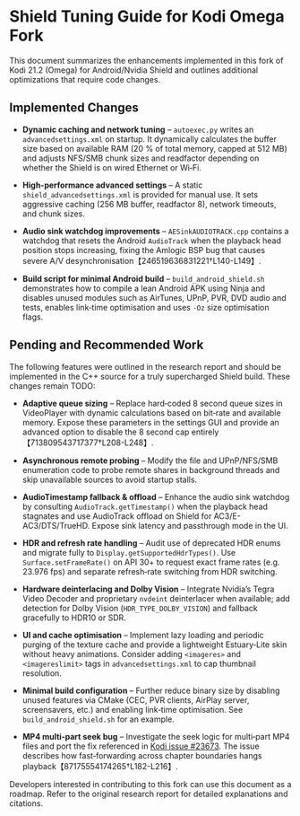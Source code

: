 # Shield Tuning Guide for Kodi Omega Fork

This document summarizes the enhancements implemented in this fork of Kodi 21.2 (Omega) for Android/Nvidia Shield and outlines additional optimizations that require code changes.

## Implemented Changes

* **Dynamic caching and network tuning** – `autoexec.py` writes an `advancedsettings.xml` on startup. It dynamically calculates the buffer size based on available RAM (20 % of total memory, capped at 512 MB) and adjusts NFS/SMB chunk sizes and readfactor depending on whether the Shield is on wired Ethernet or Wi‑Fi.

* **High-performance advanced settings** – A static `shield_advancedsettings.xml` is provided for manual use. It sets aggressive caching (256 MB buffer, readfactor 8), network timeouts, and chunk sizes.

* **Audio sink watchdog improvements** – `AESinkAUDIOTRACK.cpp` contains a watchdog that resets the Android `AudioTrack` when the playback head position stops increasing, fixing the Amlogic BSP bug that causes severe A/V desynchronisation【246519636831221†L140-L149】.

* **Build script for minimal Android build** – `build_android_shield.sh` demonstrates how to compile a lean Android APK using Ninja and disables unused modules such as AirTunes, UPnP, PVR, DVD audio and tests, enables link‑time optimisation and uses `-Oz` size optimisation flags.

## Pending and Recommended Work

The following features were outlined in the research report and should be implemented in the C++ source for a truly supercharged Shield build. These changes remain TODO:

* **Adaptive queue sizing** – Replace hard‑coded 8 second queue sizes in VideoPlayer with dynamic calculations based on bit‑rate and available memory. Expose these parameters in the settings GUI and provide an advanced option to disable the 8 second cap entirely【713809543717377†L208-L248】.

* **Asynchronous remote probing** – Modify the file and UPnP/NFS/SMB enumeration code to probe remote shares in background threads and skip unavailable sources to avoid startup stalls.

* **AudioTimestamp fallback & offload** – Enhance the audio sink watchdog by consulting `AudioTrack.getTimestamp()` when the playback head stagnates and use AudioTrack offload on Shield for AC3/E-AC3/DTS/TrueHD. Expose sink latency and passthrough mode in the UI.

* **HDR and refresh rate handling** – Audit use of deprecated HDR enums and migrate fully to `Display.getSupportedHdrTypes()`. Use `Surface.setFrameRate()` on API 30+ to request exact frame rates (e.g. 23.976 fps) and separate refresh‑rate switching from HDR switching.

* **Hardware deinterlacing and Dolby Vision** – Integrate Nvidia’s Tegra Video Decoder and proprietary `nvdeint` deinterlacer when available; add detection for Dolby Vision (`HDR_TYPE_DOLBY_VISION`) and fallback gracefully to HDR10 or SDR.

* **UI and cache optimisation** – Implement lazy loading and periodic purging of the texture cache and provide a lightweight Estuary‑Lite skin without heavy animations. Consider adding `<imageres>` and `<imagereslimit>` tags in `advancedsettings.xml` to cap thumbnail resolution.

* **Minimal build configuration** – Further reduce binary size by disabling unused features via CMake (CEC, PVR clients, AirPlay server, screensavers, etc.) and enabling link‑time optimisation. See `build_android_shield.sh` for an example.

* **MP4 multi‑part seek bug** – Investigate the seek logic for multi‑part MP4 files and port the fix referenced in [Kodi issue #23673](https://github.com/xbmc/xbmc/issues/23673). The issue describes how fast‑forwarding across chapter boundaries hangs playback【87175554174265†L182-L216】.

Developers interested in contributing to this fork can use this document as a roadmap. Refer to the original research report for detailed explanations and citations.
